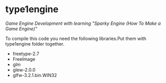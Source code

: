 # type1engine
*Game Engine Development with learning "Sparky Engine (How To Make a Game Engine)"*

To compile this code you need the following libraries.Put them with type1engine folder together.
 
* freetype-2.7
* FreeImage
* glm
* glew-2.0.0
* glfw-3.2.1.bin.WIN32